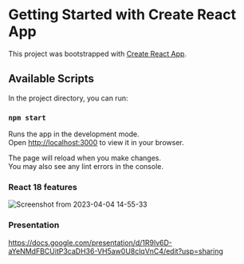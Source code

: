 # Getting Started with Create React App

This project was bootstrapped with [Create React App](https://github.com/facebook/create-react-app).

## Available Scripts

In the project directory, you can run:

### `npm start`

Runs the app in the development mode.\
Open [http://localhost:3000](http://localhost:3000) to view it in your browser.

The page will reload when you make changes.\
You may also see any lint errors in the console.

### React 18 features
![Screenshot from 2023-04-04 14-55-33](https://user-images.githubusercontent.com/35954780/229748857-f024aeb3-00bf-4acf-8355-a30d17c4bf3e.png)

### Presentation
https://docs.google.com/presentation/d/1R9lv6D-aYeNMdFBCUitP3caDH36-VH5aw0U8clqVnC4/edit?usp=sharing
